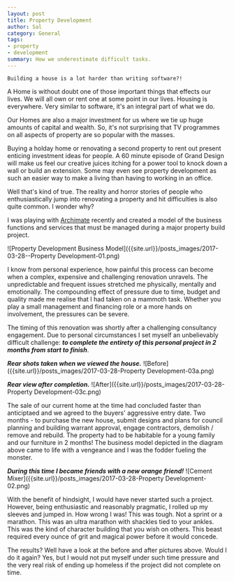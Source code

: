 ```yaml
---
layout: post
title: Property Development
author: Sal
category: General
tags:
- property
- development
summary: How we underestimate difficult tasks.
---
```


```
Building a house is a lot harder than writing software?!
```

A Home is without doubt one of those important things that effects our lives. We will all own or rent one at some point in our lives. Housing is everywhere. Very similar to software, it's an integral part of what we do. 

Our Homes are also a major investment for us where we tie up huge amounts of capital and wealth. So, it's not surprising that TV programmes on all aspects of property are so popular with the masses.

Buying a holday home or renovating a second property to rent out present enticing investment ideas for people. A 60 minute episode of Grand Design will make us feel our creative juices itching for a power tool to knock down a wall or build an extension. Some may even see property development as such an easier way to make a living than having to working in an office.

Well that's kind of true. The reality and horror stories of people who enthusiastically jump into renovating a property and hit difficulties is also quite common. I wonder why?

I was playing with [Archimate](http://www.archimatetool.com/) recently and created a model of the business functions and services that must be managed during a major property build project.

![Property Development Business Model]({{site.url}}/posts_images/2017-03-28--Property Development-01.png)

I know from personal experience, how painful this process can become when a complex, expensive and challenging renovation unravels. The unpredictable and frequent issues stretched me physically, mentally and emotionally. The compounding effect of pressure due to time, budget and quality made me realise that I had taken on a mammoth task. Whether you play a small management and financing role or a more hands on involvement, the pressures can be severe.

The timing of this renovation was shortly after a challenging consultancy engagement. Due to personal circumstances I set myself an unbelievably difficult challenge: ***to complete the entirety of this personal project in 2 months from start to finish***.

***Rear shots taken when we viewed the house.***
![Before]({{site.url}}/posts_images/2017-03-28-Property Development-03a.png)

***Rear view after completion.***
![After]({{site.url}}/posts_images/2017-03-28-Property Development-03c.png)

The sale of our current home at the time had concluded faster than anticiptaed and we agreed to the buyers' aggressive entry date. Two months - to purchase the new house, submit designs and plans for council planning and building warrant approval, engage contractors, demolish / remove and rebuild. The property had to be habitable for a young family and our furniture in 2 months! The business model depicted in the diagram above came to life with a vengeance and I was the fodder fueling the monster.

***During this time I became friends with a new orange friend!***
![Cement Mixer]({{site.url}}/posts_images/2017-03-28-Property Development-02.png)

With the benefit of hindsight, I would have never started such a project. However, being enthusiastic and reasonably pragmatic, I rolled up my sleeves and jumped in. How wrong I was! This was tough. Not a sprint or a marathon. This was an ultra marathon with shackles tied to your ankles. This was the kind of character building that you wish on others. This beast required every ounce of grit and magical power before it would concede. 

The results? Well have a look at the before and after pictures above. Would I do it again? Yes, but I would not put myself under such time pressure and the very real risk of ending up homeless if the project did not complete on time. 